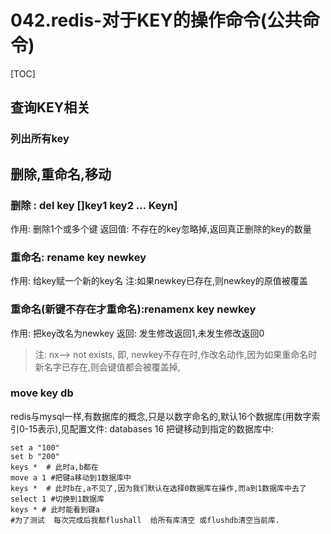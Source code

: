 # 042.redis-对于KEY的操作命令(公共命令)
[TOC]

## 查询KEY相关
### 列出所有key


## 删除,重命名,移动
### 删除 : del key []key1 key2 ... Keyn]
作用: 删除1个或多个键
返回值: 不存在的key忽略掉,返回真正删除的key的数量

### 重命名: rename key newkey
作用: 给key赋一个新的key名
注:如果newkey已存在,则newkey的原值被覆盖

### 重命名(新键不存在才重命名):renamenx key newkey  
作用: 把key改名为newkey
返回: 发生修改返回1,未发生修改返回0
>注: nx--> not exists, 即, newkey不存在时,作改名动作,因为如果重命名时新名字已存在,则会键值都会被覆盖掉,

### move key db
redis与mysql一样,有数据库的概念,只是以数字命名的,默认16个数据库(用数字索引0-15表示),见配置文件: databases 16
把键移动到指定的数据库中:
```shell
set a "100"
set b "200"
keys *  # 此时a,b都在
move a 1 #把键a移动到1数据库中
keys *  # 此时b在,a不见了,因为我们默认在选择0数据库在操作,而a到1数据库中去了
select 1 #切换到1数据库
keys * # 此时能看到键a
#为了测试  每次完成后我都flushall  给所有库清空 或flushdb清空当前库.
```


